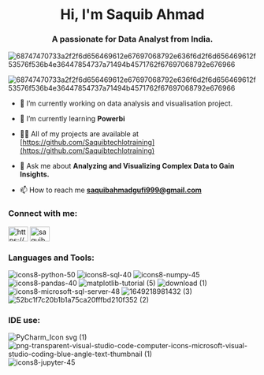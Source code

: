 <h1 align="center">Hi, I'm Saquib Ahmad</h1>
<h3 align="center">A passionate for Data Analyst from India.</h3>

![68747470733a2f2f6d656469612e67697068792e636f6d2f6d656469612f53576f536b4e36447854737a71494b4571762f67697068792e676966](https://github.com/Saquibtechlotraining/CREDIT_EDA_Loan_Analysis/assets/91885135/72d70c6a-5ff5-4fec-ac24-6edd8fa7014d)




![68747470733a2f2f6d656469612e67697068792e636f6d2f6d656469612f53576f536b4e36447854737a71494b4571762f67697068792e676966](https://github.com/Saquibtechlotraining/data/assets/91885135/55907517-d497-4e3a-b48d-12f413b05c5e)


- 🔭 I’m currently working on data analysis and visualisation project.

- 🌱 I’m currently learning **Powerbi**

- 👨‍💻 All of my projects are available at [https://github.com/Saquibtechlotraining](https://github.com/Saquibtechlotraining)

- 💬 Ask me about **Analyzing and Visualizing Complex Data to Gain Insights.**

- 📫 How to reach me **saquibahmadgufi999@gmail.com**

<h3 align="left">Connect with me:</h3>
<p align="left">
<a href="https://linkedin.com/in/https://www.linkedin.com/in/saquib-ahmad-4b62371b0/" target="blank"><img align="center" src="https://raw.githubusercontent.com/rahuldkjain/github-profile-readme-generator/master/src/images/icons/Social/linked-in-alt.svg" alt="https://www.linkedin.com/in/saquib-ahmad-4b62371b0/" height="30" width="40" /></a>
<a href="https://instagram.com/saquib281" target="blank"><img align="center" src="https://raw.githubusercontent.com/rahuldkjain/github-profile-readme-generator/master/src/images/icons/Social/instagram.svg" alt="saquib281" height="30" width="40" /></a>
</p>


<h3 align="left">Languages and Tools:</h3>

![icons8-python-50](https://github.com/Saquibtechlotraining/CREDIT_EDA_Loan_Analysis/assets/91885135/5f067c9c-e654-4ca3-b8e1-adc5bdbdc7d2)
![icons8-sql-40](https://github.com/Saquibtechlotraining/CREDIT_EDA_Loan_Analysis/assets/91885135/20981dad-ac72-4bbd-8729-ebfeb8675f74)
![icons8-numpy-45](https://github.com/Saquibtechlotraining/CREDIT_EDA_Loan_Analysis/assets/91885135/2818b7f4-fa14-4d63-880e-eb7361dd6132)
![icons8-pandas-40](https://github.com/Saquibtechlotraining/CREDIT_EDA_Loan_Analysis/assets/91885135/489bc597-0761-4945-8613-6e843dc1b37a)
![matplotlib-tutorial (5)](https://github.com/Saquibtechlotraining/CREDIT_EDA_Loan_Analysis/assets/91885135/8bf0f246-6c8b-407b-8843-183a6a35a607)
![download (1)](https://github.com/Saquibtechlotraining/CREDIT_EDA_Loan_Analysis/assets/91885135/eb3ea022-7da8-4c74-b8d2-8e380647a9a8)
![icons8-microsoft-sql-server-48](https://github.com/Saquibtechlotraining/CREDIT_EDA_Loan_Analysis/assets/91885135/601b527b-1158-4b4a-b693-45a6e631ad6b)
![1649218981432 (3)](https://github.com/Saquibtechlotraining/CREDIT_EDA_Loan_Analysis/assets/91885135/fcda09b3-52bb-4140-bd91-2a1ca3bfefba)
![52bc1f7c20b1b1a75ca20fffbd210f352 (2)](https://github.com/Saquibtechlotraining/CREDIT_EDA_Loan_Analysis/assets/91885135/eabc368f-f0a1-4de0-812f-f4865fa36727)

<h3 align="left">IDE use:</h3>

![PyCharm_Icon svg (1)](https://github.com/Saquibtechlotraining/CREDIT_EDA_Loan_Analysis/assets/91885135/9aa0b8bf-aaf5-4fd3-bcf4-a972cb15fea4)
![png-transparent-visual-studio-code-computer-icons-microsoft-visual-studio-coding-blue-angle-text-thumbnail (1)](https://github.com/Saquibtechlotraining/CREDIT_EDA_Loan_Analysis/assets/91885135/f95afcc5-2b77-45c8-bf78-fb7446c3a3d7)
![icons8-jupyter-45](https://github.com/Saquibtechlotraining/CREDIT_EDA_Loan_Analysis/assets/91885135/939b06db-7cb6-4c65-8368-27b9cdbe5d86)























